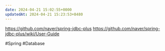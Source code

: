 ```yaml
---
date: 2024-04-21 15:02:55+0000
updatedAt: 2024-04-21 15:23:53+8480
---
```

https://github.com/naver/spring-jdbc-plus
https://github.com/naver/spring-jdbc-plus/wiki/User-Guide

#Spring 
#Database 